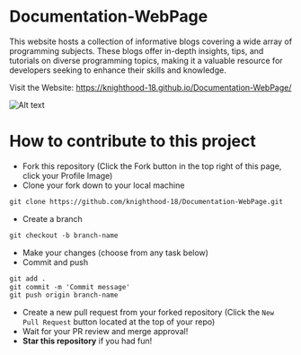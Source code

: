 # Documentation-WebPage
This website hosts a collection of informative blogs covering a wide array of programming subjects. These blogs offer in-depth insights, tips, and tutorials on diverse programming topics, making it a valuable resource for developers seeking to enhance their skills and knowledge.

Visit the Website: https://knighthood-18.github.io/Documentation-WebPage/

![Alt text](C:\Users\Yash\Downloads\Documentation-WebPage\images\frontPage.png?raw=true "Title")

# How to contribute to this project
- Fork this repository (Click the Fork button in the top right of this page, click your Profile Image)
- Clone your fork down to your local machine

```markdown
git clone https://github.com/knighthood-18/Documentation-WebPage.git
```

- Create a branch

```markdown
git checkout -b branch-name
```

- Make your changes (choose from any task below)
- Commit and push

```markdown
git add .
git commit -m 'Commit message'
git push origin branch-name
```

- Create a new pull request from your forked repository (Click the `New Pull Request` button located at the top of your repo)
- Wait for your PR review and merge approval!
- **Star this repository** if you had fun!
